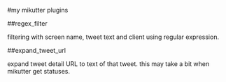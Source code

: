 #my mikutter plugins

##regex\_filter

filtering with screen name, tweet text and client using regular expression.


##expand\_tweet\_url

expand tweet detail URL to text of that tweet.
this may take a bit when mikutter get statuses.
